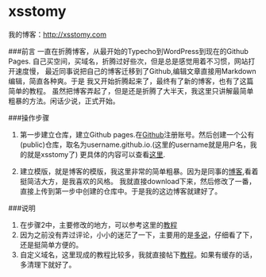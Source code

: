 # xsstomy
我的博客：http://xsstomy.com

###前言
一直在折腾博客，从最开始的Typecho到WordPress到现在的Github Pages.
自己买空间，买域名，折腾过好些次，但是总是感觉用着不习惯，网站打开速度慢，
最近同事说把自己的博客迁移到了Github,编辑文章直接用Markdown编辑，简直各种爽。于是
我又开始折腾起来了，最终有了新的博客，也有了这篇简单的教程。
虽然把博客弄起了，但是还是折腾了大半天，我这里只讲解最简单粗暴的方法。闲话少说，正式开始。

###操作步骤
1. 第一步建立仓库，建立Github pages.在[Github](https://github.com)注册账号。然后创建一个公有(public)仓库，取名为username.github.io.(这里的username就是用户名，我的就是xsstomy了)
更具体的内容可以查看[这里](https://pages.github.com/).

2. 建立模版，就是博客的模版，我这里非常的简单粗暴。因为是同事的[博客](http://blog.domlib.com/),看着挺简洁大方，是我喜欢的风格。
我就直接download下来，然后修改了一番，直接上传到第一步中创建的仓库中。于是我的这边博客就建好了。

###说明
1. 在步骤2中，主要修改的地方，可以参考这里的[教程](https://github.com/Huxpro/huxpro.github.io)
2. 因为之前没有弄过评论，小小的迷茫了一下，主要用的是[多说](http://duoshuo.com/)，仔细看了下，还是挺简单方便的。
3. 自定义域名，这里现成的教程比较多，我就直接帖下[教程](http://jingyan.baidu.com/article/3c343ff70fb6e60d3779632f.html)。如果有缓存的话，多清理下就好了。

